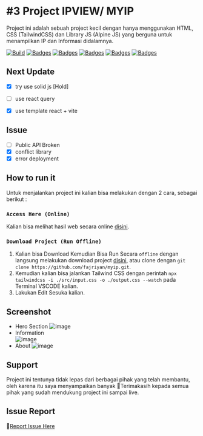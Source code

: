 # #3 Project IPVIEW/ MYIP

Project ini adalah sebuah project kecil dengan hanya menggunakan HTML, CSS (TailwindCSS) dan Library JS (Alpine JS) yang berguna untuk menampilkan IP dan Informasi didalamnya.


[![Build](https://img.shields.io/github/followers/fajriyan?label=Follow%20Me&style=social)](https://github.com/login?return_to=https%3A%2F%2Fgithub.com%2Ffajriyan)
[![Badges](https://img.shields.io/github/stars/fajriyan/myip?style=social)]()
[![Badges](https://img.shields.io/github/languages/code-size/fajriyan/myip?label=Code%20Size&style=social)]()
[![Badges](https://img.shields.io/github/directory-file-count/fajriyan/myip?label=All%20Files&style=social)]()
[![Badges](https://img.shields.io/github/package-json/v/fajriyan/myip?label=package.json%20v.&style=social)]()
[![Badges](https://img.shields.io/npm/l/react?style=social)]()

## Next Update
- [x] try use solid js [Hold]
- [ ] use react query
- [x] use template react + vite



## Issue
- [ ] Public API Broken
- [x] conflict library
- [x] error deployment

## How to run it

Untuk menjalankan project ini kalian bisa melakukan dengan 2 cara, sebagai berikut : 

### `Access Here (Online)`

Kalian bisa melihat hasil web secara online [disini](https://ipview.pages.dev/).


### `Download Project (Run Offline)`

1. Kalian bisa Download Kemudian Bisa Run Secara `offline` dengan langsung melakukan download project [disini](https://github.com/fajriyan/myip.git), atau clone dengan ``git clone https://github.com/fajriyan/myip.git``.
2. Kemudian kalian bisa jalankan Tailwind CSS dengan perintah ``npx tailwindcss -i ./src/input.css -o ./output.css --watch`` pada Terminal VSCODE kalian.
3. Lakukan Edit Sesuka kalian.

## Screenshot
- Hero Section 
![image](https://github.com/fajriyan/myip/assets/56616688/07ffc246-f649-4930-99a0-89755e4a8872)
- Information  
![image](https://github.com/fajriyan/myip/assets/56616688/ed6aa597-eb4b-480e-92c8-a78639d7784e)
- About
![image](https://github.com/fajriyan/myip/assets/56616688/fea6584e-df83-4681-80f0-170b754df95b)


## Support
Project ini tentunya tidak lepas dari berbagai pihak yang telah membantu, oleh karena itu saya menyampaikan banyak 🙏Terimakasih kepada semua pihak yang sudah mendukung project ini sampai live.

## Issue Report
📢[Report Issue Here](https://github.com/fajriyan/myip/issues/new)
